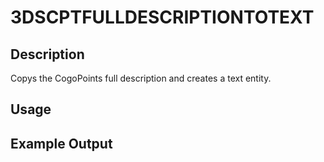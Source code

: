 # 3DSCPTFULLDESCRIPTIONTOTEXT

## Description

Copys the CogoPoints full description and creates a text entity.

## Usage

## Example Output
```
```
